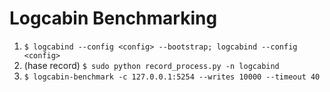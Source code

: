 # Logcabin Benchmarking
1. `$ logcabind --config <config> --bootstrap; logcabind --config <config>`
1. (hase record) `$ sudo python record_process.py -n logcabind`
1. `$ logcabin-benchmark -c 127.0.0.1:5254 --writes 10000 --timeout 40`
